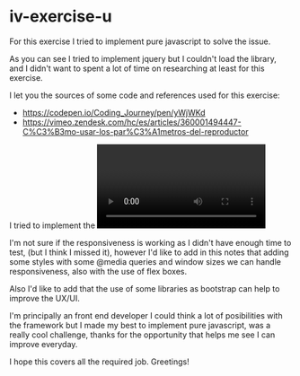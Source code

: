 # iv-exercise-u

For this exercise I tried to implement pure javascript to solve the issue. 

As you can see I tried to implement jquery but I couldn't load the library, and I 
didn't want to spent a lot of time on researching at least for this exercise.

I let you the sources of some code and references used for this exercise:
- https://codepen.io/Coding_Journey/pen/yWjWKd
- https://vimeo.zendesk.com/hc/es/articles/360001494447-C%C3%B3mo-usar-los-par%C3%A1metros-del-reproductor

I tried to implement the <video> tag but to show vimeo videos I need a pro account on vimeo so I implemented the iframe approach.

I'm not sure if the responsiveness is working as I didn't have enough time to test, (but I think I missed it), however I'd like to add in this notes that adding some styles with some @media queries and window sizes we can handle responsiveness, also with the use of flex boxes.

Also I'd like to add that the use of some libraries as bootstrap can help to improve the UX/UI.

I'm principally an front end developer I could think a lot of posibilities with the framework but I made my best to implement pure javascript, was a really cool challenge, thanks for the opportunity that helps me see I can improve everyday.

I hope this covers all the required job.
Greetings!
